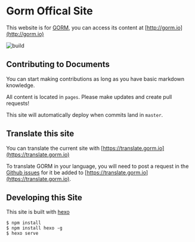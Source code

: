 # Gorm Offical Site

This website is for [GORM](https://github.com/go-gorm/gorm), you can access its content at [http://gorm.io](http://gorm.io)

![build](https://github.com/go-gorm/gorm.io/workflows/build/badge.svg)

## Contributing to Documents

You can start making contributions as long as you have basic markdown knowledge.

All content is located in `pages`. Please make updates and create pull requests!

This site will automatically deploy when commits land in `master`.

## Translate this site

You can translate the current site with [https://translate.gorm.io](https://translate.gorm.io)

To translate GORM in your language, you will need to post a request in the [Github issues](https://github.com/go-gorm/gorm.io/issues) for it be added to [https://translate.gorm.io](https://translate.gorm.io).

## Developing this Site

This site is built with [hexo](http://hexo.io)

```
$ npm install
$ npm install hexo -g
$ hexo serve
```



